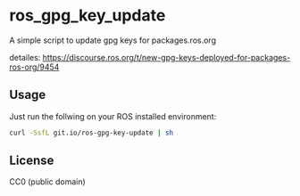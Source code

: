 # ros_gpg_key_update

A simple script to update gpg keys for packages.ros.org

detailes: https://discourse.ros.org/t/new-gpg-keys-deployed-for-packages-ros-org/9454

## Usage

Just run the follwing on your ROS installed environment:
```sh
curl -SsfL git.io/ros-gpg-key-update | sh
```

## License

CC0 (public domain)

